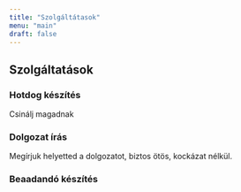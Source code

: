 ```yaml
---
title: "Szolgáltátasok"
menu: "main"
draft: false
---
```


## Szolgáltatások

### Hotdog készítés

Csinálj magadnak

### Dolgozat írás

Megírjuk helyetted a dolgozatot, biztos ötös, kockázat nélkül.

### Beaadandó készítés




